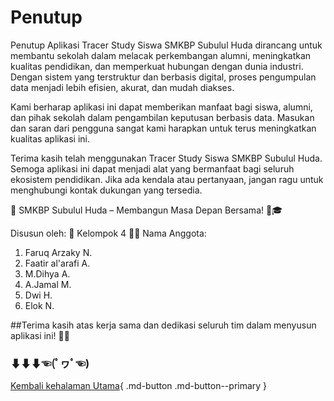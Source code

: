 # Penutup 


Penutup
Aplikasi Tracer Study Siswa SMKBP Subulul Huda dirancang untuk membantu sekolah dalam melacak perkembangan alumni, meningkatkan kualitas pendidikan, dan memperkuat hubungan dengan dunia industri. Dengan sistem yang terstruktur dan berbasis digital, proses pengumpulan data menjadi lebih efisien, akurat, dan mudah diakses.

Kami berharap aplikasi ini dapat memberikan manfaat bagi siswa, alumni, dan pihak sekolah dalam pengambilan keputusan berbasis data. Masukan dan saran dari pengguna sangat kami harapkan untuk terus meningkatkan kualitas aplikasi ini.

Terima kasih telah menggunakan Tracer Study Siswa SMKBP Subulul Huda. Semoga aplikasi ini dapat menjadi alat yang bermanfaat bagi seluruh ekosistem pendidikan. Jika ada kendala atau pertanyaan, jangan ragu untuk menghubungi kontak dukungan yang tersedia.

📌 SMKBP Subulul Huda – Membangun Masa Depan Bersama! 🚀🎓

Disusun oleh:
📌 Kelompok 4
👨‍💻 Nama Anggota:

1. Faruq Arzaky N.
2. Faatir al'arafi A.
3. M.Dihya A.
4. A.Jamal M.
5. Dwi H.
6. Elok N.

##Terima kasih atas kerja sama dan dedikasi seluruh tim dalam menyusun aplikasi ini! 💙🙏
### ⬇⬇⬇☜(ﾟヮﾟ☜)  
[Kembali kehalaman Utama](index.md){ .md-button .md-button--primary }